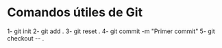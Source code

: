 # Comandos útiles de Git

1- git init
2- git add .
3- git reset .
4- git commit -m "Primer commit"
5- git checkout -- .
